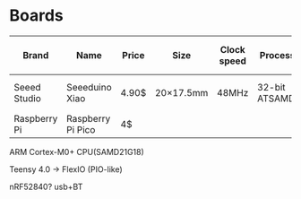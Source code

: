 Boards
=

|Brand|Name|Price|Size|Clock speed|Processor|Flash memory|RAM|Digital I/O pins|Analog I/O pins|Input voltage|Logic voltage|Comments|
|-|-|-|-|-|-|-|-|-|-|-|-|-|
|Seeed Studio|Seeeduino Xiao|4.90$|20×17.5mm|48MHz|32-bit ATSAMD21|256KB|32KB|11|11|5V|3.3V|Arduino, PlatformIO, CircuitPython|
|Raspberry Pi|Raspberry Pi Pico|4$||||||||||-|

ARM Cortex-M0+ CPU(SAMD21G18)

Teensy 4.0 -> FlexIO (PIO-like)

nRF52840? usb+BT